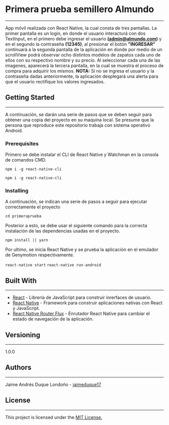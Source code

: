# Primera prueba semillero Almundo
---
App móvil realizada con React Native, la cual consta de tres pantallas. La primer pantalla es un login, en donde el usuario interacturá con dos TextInput, en el primero debe ingresar el usuario **(admin@almundo.com)** y en el segundo la contraseña **(12345)**, al presionar el botón **"INGRESAR"** continuará a la segunda pantalla de la aplicación en donde por medio de un scrollView podrá observar ocho distintos modelos de zapatos cada uno de ellos con su respectivo nombre y su precio. Al seleccionar cada una de las imagenes, aparecerá la tercera pantalla, en la cual se muestra el proceso de compra para adquirir los mismos.
**NOTA:** Si no se ingresa el usuario y la contraseña dadas anteriormente, la aplicación desplegará una alerta para que el usuario rectifique los valores ingresados.

## Getting Started
---
A continuación, se darán una serie de pasos que se deben seguir para obtener una copia del proyecto en su maquina local. Se presume que la persona que reproduce este repositorio trabaja con sistema operativo Android.

### Prerequisites
Primero se debe instalar el CLI de React Native y Watchman en la consola de comandos CMD.

`npm i -g react-native-cli`

`npm i -g react-native-cli`

### Installing
A continuación, se indican una serie de pasos a seguir para ejecutar correctamente el proyecto

`cd primeraprueba`

Posterior a esto, se debe usar el siguiente comando para la correcta instalación de las dependencias usadas en el proyecto.

`npm install || yarn`

Por ultimo, se inicia React Native y se prueba la aplicación en el emulador de Genymotion respectivamente.

`react-native start`
`react-native run-android`

## Built With
---
- [React](https://reactjs.org/) - Librería de JavaScript para construir inrerfaces de usuario.
- [React Native](https://facebook.github.io/react-native/) - Framework para construir aplicaciones nativas con React y JavaScript.
- [React Native Router Flux](https://www.npmjs.com/package/react-native-router-flux) - Enrutador React Native para cambiar el estado de navegación de la aplicación.

## Versioning
---
1.0.0

## Authors
---
Jaime Andrés Duque Londoño - [jaimeduque17](https://github.com/jaimeduque17)

## License
---
This project is licensed under the [MIT License.](https://opensource.org/licenses/MIT)
